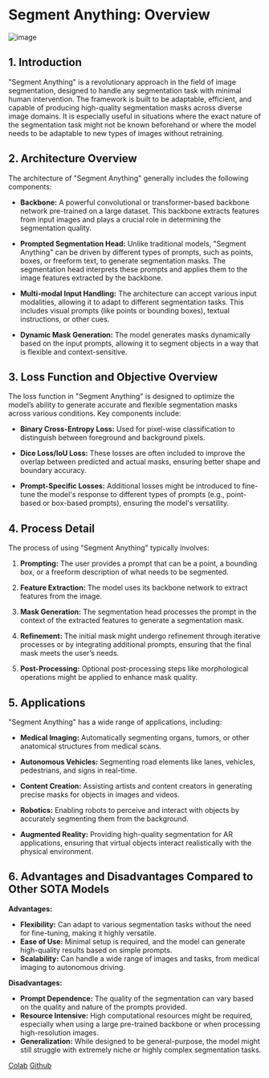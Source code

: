 # Segment Anything: Overview

![image](https://github.com/user-attachments/assets/363fb02d-08d5-4516-af50-2cb6e421d92a)

## 1. Introduction

"Segment Anything" is a revolutionary approach in the field of image segmentation, designed to handle any segmentation task with minimal human intervention. The framework is built to be adaptable, efficient, and capable of producing high-quality segmentation masks across diverse image domains. It is especially useful in situations where the exact nature of the segmentation task might not be known beforehand or where the model needs to be adaptable to new types of images without retraining.

## 2. Architecture Overview

The architecture of "Segment Anything" generally includes the following components:

- **Backbone:** A powerful convolutional or transformer-based backbone network pre-trained on a large dataset. This backbone extracts features from input images and plays a crucial role in determining the segmentation quality.

- **Prompted Segmentation Head:** Unlike traditional models, "Segment Anything" can be driven by different types of prompts, such as points, boxes, or freeform text, to generate segmentation masks. The segmentation head interprets these prompts and applies them to the image features extracted by the backbone.

- **Multi-modal Input Handling:** The architecture can accept various input modalities, allowing it to adapt to different segmentation tasks. This includes visual prompts (like points or bounding boxes), textual instructions, or other cues.

- **Dynamic Mask Generation:** The model generates masks dynamically based on the input prompts, allowing it to segment objects in a way that is flexible and context-sensitive.

## 3. Loss Function and Objective Overview

The loss function in "Segment Anything" is designed to optimize the model’s ability to generate accurate and flexible segmentation masks across various conditions. Key components include:

- **Binary Cross-Entropy Loss:** Used for pixel-wise classification to distinguish between foreground and background pixels.

- **Dice Loss/IoU Loss:** These losses are often included to improve the overlap between predicted and actual masks, ensuring better shape and boundary accuracy.

- **Prompt-Specific Losses:** Additional losses might be introduced to fine-tune the model's response to different types of prompts (e.g., point-based or box-based prompts), ensuring the model's versatility.

## 4. Process Detail

The process of using "Segment Anything" typically involves:

1. **Prompting:** The user provides a prompt that can be a point, a bounding box, or a freeform description of what needs to be segmented. 

2. **Feature Extraction:** The model uses its backbone network to extract features from the image.

3. **Mask Generation:** The segmentation head processes the prompt in the context of the extracted features to generate a segmentation mask.

4. **Refinement:** The initial mask might undergo refinement through iterative processes or by integrating additional prompts, ensuring that the final mask meets the user’s needs.

5. **Post-Processing:** Optional post-processing steps like morphological operations might be applied to enhance mask quality.

## 5. Applications

"Segment Anything" has a wide range of applications, including:

- **Medical Imaging:** Automatically segmenting organs, tumors, or other anatomical structures from medical scans.

- **Autonomous Vehicles:** Segmenting road elements like lanes, vehicles, pedestrians, and signs in real-time.

- **Content Creation:** Assisting artists and content creators in generating precise masks for objects in images and videos.

- **Robotics:** Enabling robots to perceive and interact with objects by accurately segmenting them from the background.

- **Augmented Reality:** Providing high-quality segmentation for AR applications, ensuring that virtual objects interact realistically with the physical environment.

## 6. Advantages and Disadvantages Compared to Other SOTA Models

**Advantages:**
- **Flexibility:** Can adapt to various segmentation tasks without the need for fine-tuning, making it highly versatile.
- **Ease of Use:** Minimal setup is required, and the model can generate high-quality results based on simple prompts.
- **Scalability:** Can handle a wide range of images and tasks, from medical imaging to autonomous driving.

**Disadvantages:**
- **Prompt Dependence:** The quality of the segmentation can vary based on the quality and nature of the prompts provided.
- **Resource Intensive:** High computational resources might be required, especially when using a large pre-trained backbone or when processing high-resolution images.
- **Generalization:** While designed to be general-purpose, the model might still struggle with extremely niche or highly complex segmentation tasks.

[Colab](https://colab.research.google.com/github/roboflow-ai/notebooks/blob/main/notebooks/how-to-segment-anything-with-sam.ipynb)
[Github](https://github.com/facebookresearch/segment-anything)
